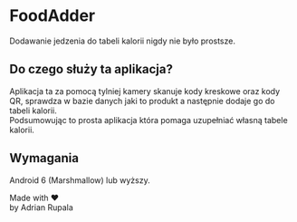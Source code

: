 # FoodAdder
Dodawanie jedzenia do tabeli kalorii nigdy nie było prostsze.

## Do czego służy ta aplikacja?
Aplikacja ta za pomocą tylniej kamery skanuje kody kreskowe oraz kody QR, sprawdza w bazie danych jaki to produkt a następnie dodaje go do tabeli kalorii.  
Podsumowując to prosta aplikacja która pomaga uzupełniać własną tabele kalorii.

## Wymagania
Android 6 (Marshmallow) lub wyższy.



Made with ❤  
by Adrian Rupala
